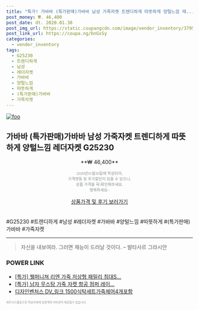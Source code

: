 ```yaml
--- 
title: "특가! 가바바 (특가판매)가바바 남성 가죽자켓 트렌디하게 따뜻하게 양털느낌 레..." 
post_money: ₩. 46,400 
post_date: dt. 2020.01.30 
post_img_url: https://static.coupangcdn.com/image/vendor_inventory/3795/90aafbd3b98a4cd4b665ffb33c74c5873fe3723807debaa30728f65b2045.png 
post_link_url: https://coupa.ng/bnGsSy 
categories: 
  - vendor_inventory 
tags: 
  - G25230 
  - 트렌디하게 
  - 남성 
  - 레더자켓 
  - 가바바 
  - 양털느낌 
  - 따뜻하게 
  - (특가판매)가바바 
  - 가죽자켓 
--- 
```

[![foo](https://static.coupangcdn.com/image/vendor_inventory/3795/90aafbd3b98a4cd4b665ffb33c74c5873fe3723807debaa30728f65b2045.png)](https://coupa.ng/bnGsSy) 

## 가바바 (특가판매)가바바 남성 가죽자켓 트렌디하게 따뜻하게 양털느낌 레더자켓 G25230 
<p style="text-align: center;">**₩ 46,400**</p> 
<p style="text-align: center;"><span style="color: #898c8f; font-family: Georgia,Times,serif; font-size: 0.75em;">2020년01월30일에 작성되어, <br>가격변동 및 추가할인이 있을 수 있으니,<br> 상품 가격을 꼭!확인해주세요.<br>행복하세요~</span> 
</p>	 
<div markdown="0" style="text-align: center;"><a href="https://coupa.ng/bnGsSy" class="btn btn--success">상품가격 및 후기 보러가기</a></div> 
<br><br> 
  #G25230 #트렌디하게 #남성 #레더자켓 #가바바 #양털느낌 #따뜻하게 #(특가판매)가바바 #가죽자켓 
<hr> 

> 자신을 내보여라. 그러면 재능이 드러날 것이다. – 발타사르 그라시안 


### POWER LINK

* <a href="https://blog.naver.com/sakai111/221789772900" target="_blank">[특가] 웰퍼니쳐 리엔 가죽 저상형 패밀리 침대S...</a>
* <a href="https://blog.naver.com/santokki14/221790707593" target="_blank">[특가] 남자 무스탕 가죽 자켓 항공 점퍼 레이...</a>
* <a href="https://blog.naver.com/santokki14/221781668891" target="_blank">디자인벤처스 DV_링크 1500식탁세트가죽체어4개포함</a>

<span style="color: #898c8f; font-family: Georgia,Times,serif; font-size: 0.55em;">파트너스활동으로 작성자에게 일정액의 커미션이 제공될수 있습니다.</span> 

